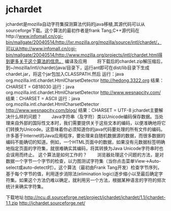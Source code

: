 # jchardet
jchardet是mozilla自动字符集探测算法代码的java移植,其源代码可以从sourceforge下载。这个算法的最初作者是frank Tang,C++源代码在http://www.infomall.cn/cgi-bin/mallgate/20040514/http://lxr.mozilla.org/mozilla/source/intl/chardet/，可以从http://www.infomall.cn/cgi-bin/mallgate/20040514/http://www.mozilla.org/projects/intl/chardet.html得到更多关于这个算法的信息。
编译及应用
　　将下载后的chardet.zip解压缩后，到~/mozilla/intl/chardet/java/目录下，运行ant即可在dist/lib目录下生成chardet.jar，将这个jar包加入CLASSPATH.然后
运行：java org.mozilla.intl.chardet.HtmlCharsetDetector http://hedong.3322.org
结果：CHARSET = GB18030
运行：java org.mozilla.intl.chardet.HtmlCharsetDetector http://www.wesnapcity.com/ 
结果：CHARSET = ASCII
运行：java org.mozilla.intl.chardet.HtmlCharsetDetector http://www.wesnapcity.com/blog/ 
结果：CHARSET = UTF-8
jchardet主要解决什么样的问题？
　　Java字符串（及字符）类以Unicode编码保存数据。当处理来自外部的国际性文本时，我们需要提供关于这些文本的编码，以便准确地将它们转换为Unicode。这意味着你必须知道你的java代码要处理的所有文件的编码。许多基于Internet的Java应用程序，要处理来自随机数据源的数据，而很多数据的编码不能确切的知道。例如，一个HTML页面中的数据，如果没有元数据标签明确地指定页面的字符集，就很难确实其编码，将其转换为Java Unicode字符串时也会误用而终止。
这个算法是如何工作的？
　　浏览器处理这个问题的方法，是对数据一个字节一个字节的检查，以力图测试字符集（当你点击菜单View->Auto-select或auto-detect时）。这个算法（最初由Frank Tang开发）检查字节序列，基于每个字节的值，利用逐步消除法(elimination logic)逐步缩小以至最后确定字符集。如果这个方法仍难以确定，就利用另一个方法，根据某种语言的字符的频次统计来确实字符集。 

下载地址:http://ncu.dl.sourceforge.net/project/jchardet/jchardet/1.1/jchardet-1.1.zip
http://jchardet.sourceforge.net/

